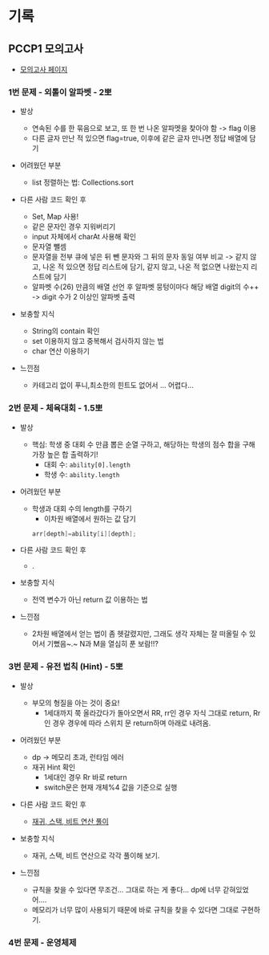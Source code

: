 # 기록

## PCCP1 모의고사

- [모의고사 페이지](https://school.programmers.co.kr/learn/courses/15008/15008-pccp-%EB%AA%A8%EC%9D%98%EA%B3%A0%EC%82%AC-1%ED%9A%8C)

### 1번 문제 - 외톨이 알파벳 - 2뽀

- 발상
    - 연속된 수를 한 묶음으로 보고, 또 한 번 나온 알파멧을 찾아야 함 -> flag 이용
    - 다른 글자 만난 적 있으면 flag=true, 이후에 같은 글자 만나면 정답 배열에 담기

- 어려웠던 부분
  - list 정렬하는 법: Collections.sort
 
- 다른 사람 코드 확인 후 
  - Set, Map 사용!
  - 같은 문자인 경우 지워버리기
  - input 자체에서 charAt 사용해 확인
  - 문자열 뺄셈
  - 문자열을 전부 큐에 넣은 뒤 뺀 문자와 그 뒤의 문자 동일 여부 비교 -> 같지 않고, 나온 적 있으면 정답 리스트에 담기, 같지 않고, 나온 적 없으면 나왔는지 리스트에 담기
  - 알파벳 수(26) 만큼의 배열 선언 후 알파벳 뭉텅이마다 해당 배열 digit의 수++ -> digit 수가 2 이상인 알파벳 출력

- 보충할 지식
  - String의 contain 확인
  - set 이용하지 않고 중복해서 검사하지 않는 법
  - char 연산 이용하기

- 느낀점
    - 카테고리 없이 푸니,최소한의 힌트도 없어서 ... 어렵다...

### 2번 문제 - 체육대회 - 1.5뽀
- 발상
  - 핵심: 학생 중 대회 수 만큼 뽑은 순열 구하고, 해당하는 학생의 점수 합을 구해 가장 높은 합 출력하기!
    - 대회 수: `ability[0].length`
    - 학생 수: `ability.length`

- 어려웠던 부분
    - 학생과 대회 수의 length를 구하기
        - 이차원 배열에서 원하는 값 담기
       ```java 
      arr[depth]=ability[i][depth]; 
      ```
- 다른 사람 코드 확인 후
    - .

- 보충할 지식
    - 전역 변수가 아닌 return 값 이용하는 법

- 느낀점
    - 2차원 배열에서 얻는 법이 좀 헷갈렸지만, 그래도 생각 자체는 잘 떠올릴 수 있어서 기뻤음~.~ N과 M을 열심히 푼 보람!!?

### 3번 문제 - 유전 법칙 (Hint) - 5뽀
- 발상
  - 부모의 형질을 아는 것이 중요!
    - 1세대까지 쭉 올라갔다가 돌아오면서 RR, rr인 경우 자식 그대로 return, Rr인 경우 경우에 따라 스위치 문 return하며 아래로 내려옴.

- 어려웠던 부분
  - dp -> 메모리 초과, 런타임 에러
  - 재귀 Hint 확인
    - 1세대인 경우 Rr 바로 return
    - switch문은 현재 개체%4 값을 기준으로 실행

- 다른 사람 코드 확인 후
  - [재귀, 스택, 비트 연산 풀이](https://programming4myself.tistory.com/88 )

- 보충할 지식
  - 재귀, 스택, 비트 연산으로 각각 풀이해 보기.

- 느낀점
  - 규칙을 찾을 수 있다면 무조건... 그대로 하는 게 좋다... dp에 너무 갇혀있었어....
  - 메모리가 너무 많이 사용되기 때문에 바로 규칙을 찾을 수 있다면 그대로 구현하기.

### 4번 문제 - 운영체제